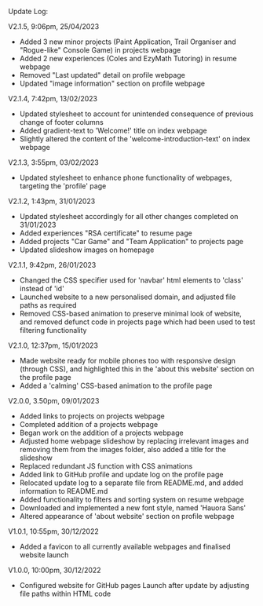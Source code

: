 Update Log:

  V2.1.5,
  9:06pm, 25/04/2023
  - Added 3 new minor projects (Paint Application, Trail Organiser and "Rogue-like" Console Game) in projects webpage 
  - Added 2 new experiences (Coles and EzyMath Tutoring) in resume webpage
  - Removed "Last updated" detail on profile webpage
  - Updated "image information" section on profile webpage


  V2.1.4,
  7:42pm, 13/02/2023
  - Updated stylesheet to account for unintended consequence of previous change of footer columns
  - Added gradient-text to 'Welcome!' title on index webpage
  - Slightly altered the content of the 'welcome-introduction-text' on index webpage


  V2.1.3,
  3:55pm, 03/02/2023
  - Updated stylesheet to enhance phone functionality of webpages, targeting the 'profile' page


  V2.1.2,
  1:43pm, 31/01/2023
  - Updated stylesheet accordingly for all other changes completed on 31/01/2023
  - Added experiences "RSA certificate" to resume page
  - Added projects "Car Game" and "Team Application" to projects page
  - Updated slideshow images on homepage


  V2.1.1,
  9:42pm, 26/01/2023
  - Changed the CSS specifier used for 'navbar' html elements to 'class' instead of 'id'
  - Launched website to a new personalised domain, and adjusted file paths as required
  - Removed CSS-based animation to preserve minimal look of website, and removed defunct code in projects page which had been used to test filtering functionality


  V2.1.0,
  12:37pm, 15/01/2023
  - Made website ready for mobile phones too with responsive design (through CSS), and highlighted this in the 'about this website' section on the profile page
  - Added a 'calming' CSS-based animation to the profile page

  V2.0.0,
  3.50pm, 09/01/2023
  - Added links to projects on projects webpage
  - Completed addition of a projects webpage
  - Began work on the addition of a projects webpage
  - Adjusted home webpage slideshow by replacing irrelevant images and removing them from the images folder, also added a title for the slideshow
  - Replaced redundant JS function with CSS animations
  - Added link to GitHub profile and update log on the profile page
  - Relocated update log to a separate file from README.md, and added information to README.md
  - Added functionality to filters and sorting system on resume webpage
  - Downloaded and implemented a new font style, named 'Hauora Sans'
  - Altered appearance of 'about website' section on profile webpage


  V1.0.1,
  10:55pm, 30/12/2022
  - Added a favicon to all currently available webpages and finalised website launch


  V1.0.0,
  10:00pm, 30/12/2022
  - Configured website for GitHub pages Launch after update by adjusting file paths within HTML code
